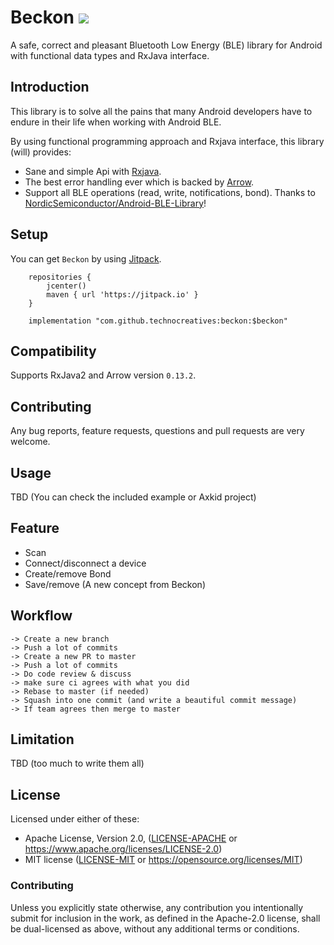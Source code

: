 # Beckon [![](https://jitpack.io/v/technocreatives/beckon-android.svg)](https://jitpack.io/#technocreatives/beckon-android)

A safe, correct and pleasant Bluetooth Low Energy (BLE) library for Android with functional data types and RxJava interface.

## Introduction

This library is to solve all the pains that many Android developers have to endure in their life when working with Android BLE.

By using functional programming approach and Rxjava interface, this library (will) provides:

  - Sane and simple Api with [Rxjava](https://github.com/ReactiveX/RxJava).
  - The best error handling ever which is backed by [Arrow](https://arrow-kt.io/).
  - Support all BLE operations (read, write, notifications, bond). Thanks to [NordicSemiconductor/Android-BLE-Library](https://github.com/NordicSemiconductor/Android-BLE-Library)!

## Setup <a name = "setup"></a>

You can get `Beckon` by using [Jitpack](https://jitpack.io/#technocreatives/beckon).

```Gradle
    repositories {
        jcenter()
        maven { url 'https://jitpack.io' }
    }

    implementation "com.github.technocreatives:beckon:$beckon"
```

## Compatibility <a name = "compatibility"></a>

Supports RxJava2 and Arrow version `0.13.2`.

## Contributing <a name = "contributing"></a>

Any bug reports, feature requests, questions and pull requests are very welcome.


## Usage

TBD (You can check the included example or Axkid project)

## Feature

- Scan
- Connect/disconnect a device
- Create/remove Bond
- Save/remove (A new concept from Beckon)

## Workflow

```
-> Create a new branch
-> Push a lot of commits
-> Create a new PR to master
-> Push a lot of commits
-> Do code review & discuss
-> make sure ci agrees with what you did
-> Rebase to master (if needed)
-> Squash into one commit (and write a beautiful commit message)
-> If team agrees then merge to master
```

## Limitation

TBD (too much to write them all)

## License

Licensed under either of these:

- Apache License, Version 2.0, ([LICENSE-APACHE](LICENSE-APACHE) or
  https://www.apache.org/licenses/LICENSE-2.0)
- MIT license ([LICENSE-MIT](LICENSE-MIT) or
  https://opensource.org/licenses/MIT)

### Contributing

Unless you explicitly state otherwise, any contribution you intentionally submit
for inclusion in the work, as defined in the Apache-2.0 license, shall be
dual-licensed as above, without any additional terms or conditions.

